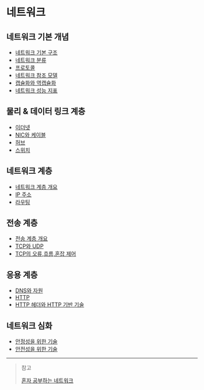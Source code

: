 # 네트워크

## 네트워크 기본 개념

- [네트워크 기본 구조](https://github.com/genesis12345678/TIL/blob/main/cs/network/basic/Basic.md#%EB%84%A4%ED%8A%B8%EC%9B%8C%ED%81%AC-%EA%B8%B0%EB%B3%B8-%EA%B5%AC%EC%A1%B0)
- [네트워크 분류](https://github.com/genesis12345678/TIL/blob/main/cs/network/basic/Basic.md#%EB%84%A4%ED%8A%B8%EC%9B%8C%ED%81%AC-%EB%B6%84%EB%A5%98)
- [프로토콜](https://github.com/genesis12345678/TIL/blob/main/cs/network/basic/Basic.md#%ED%94%84%EB%A1%9C%ED%86%A0%EC%BD%9C)
- [네트워크 참조 모델](https://github.com/genesis12345678/TIL/blob/main/cs/network/basic/Basic.md#%EB%84%A4%ED%8A%B8%EC%9B%8C%ED%81%AC-%EC%B0%B8%EC%A1%B0-%EB%AA%A8%EB%8D%B8)
- [캡슐화와 역캡슐화](https://github.com/genesis12345678/TIL/blob/main/cs/network/basic/Basic.md#%EC%BA%A1%EC%8A%90%ED%99%94%EC%99%80-%EC%97%AD%EC%BA%A1%EC%8A%90%ED%99%94)
- [네트워크 성능 지표](https://github.com/genesis12345678/TIL/blob/main/cs/network/basic/Basic.md#%EB%84%A4%ED%8A%B8%EC%9B%8C%ED%81%AC-%EC%84%B1%EB%8A%A5-%EC%A7%80%ED%91%9C)

## 물리 & 데이터 링크 계층

- [이더넷](https://github.com/genesis12345678/TIL/blob/main/cs/network/data_layer/Ethernet.md)
- [NIC와 케이블](https://github.com/genesis12345678/TIL/blob/main/cs/network/data_layer/NIC.md)
- [허브](https://github.com/genesis12345678/TIL/blob/main/cs/network/data_layer/Hub.md)
- [스위치](https://github.com/genesis12345678/TIL/blob/main/cs/network/data_layer/Switch.md)

## 네트워크 계층

- [네트워크 계층 개요](https://github.com/genesis12345678/TIL/blob/main/cs/network/network_layer/Basic.md)
- [IP 주소](https://github.com/genesis12345678/TIL/blob/main/cs/network/network_layer/IP.md)
- [라우팅](https://github.com/genesis12345678/TIL/blob/main/cs/network/network_layer/Routing.md)

## 전송 계층

- [전송 계층 개요](https://github.com/genesis12345678/TIL/blob/main/cs/network/transport_layer/Basic.md)
- [TCP와 UDP](https://github.com/genesis12345678/TIL/blob/main/cs/network/transport_layer/TCP_UDP.md)
- [TCP의 오류,흐름,혼잡 제어](https://github.com/genesis12345678/TIL/blob/main/cs/network/transport_layer/TCP.md)

## 응용 계층

- [DNS와 자원](https://github.com/genesis12345678/TIL/blob/main/cs/network/application_layer/DNS.md)
- [HTTP](https://github.com/genesis12345678/TIL/blob/main/cs/network/application_layer/HTTP.md)
- [HTTP 헤더와 HTTP 기반 기술](https://github.com/genesis12345678/TIL/blob/main/cs/network/application_layer/Header.md)

## 네트워크 심화

- [안정성을 위한 기술]()
- [안전성을 위한 기술]()

---

> 참고
> 
> [혼자 공부하는 네트워크](https://www.youtube.com/watch?v=c62qssA4hYI&list=PLVsNizTWUw7HfOCgvlfHIDPPo3TE-2iQM)